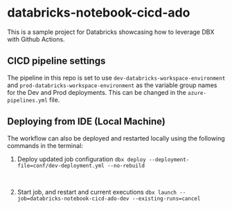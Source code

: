# databricks-notebook-cicd-ado

This is a sample project for Databricks showcasing how to leverage DBX with Github Actions.


## CICD pipeline settings

The pipeline in this repo is set to use `dev-databricks-workspace-environment` and `prod-databricks-workspace-environment` as the variable group names for the Dev and Prod deployments. This can be changed in the `azure-pipelines.yml` file.


## Deploying from IDE (Local Machine)
The workflow can also be deployed and restarted locally using the following commands in the terminal:

1. Deploy updated job configuration
`dbx deploy --deployment-file=conf/dev-deployment.yml --no-rebuild`

<br>

2. Start job, and restart and current executions
`dbx launch --job=databricks-notebook-cicd-ado-dev --existing-runs=cancel `